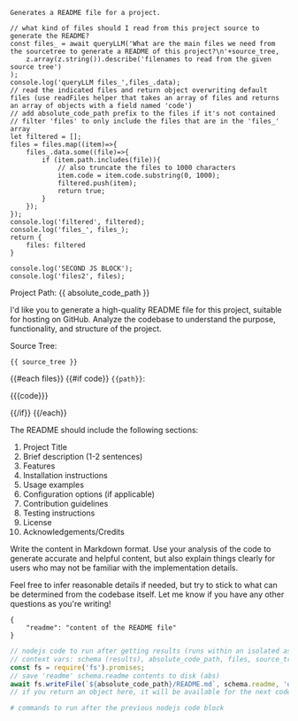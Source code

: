 ```description
Generates a README file for a project.
```

```js:pre
// what kind of files should I read from this project source to generate the README?
const files_ = await queryLLM('What are the main files we need from the sourcetree to generate a README of this project?\n'+source_tree, 
    z.array(z.string()).describe('filenames to read from the given source tree')
);
console.log('queryLLM files_',files_.data);
// read the indicated files and return object overwriting default files (use readFiles helper that takes an array of files and returns an array of objects with a field named 'code')
// add absolute_code_path prefix to the files if it's not contained
// filter 'files' to only include the files that are in the 'files_' array
let filtered = [];
files = files.map((item)=>{
    files_.data.some((file)=>{
        if (item.path.includes(file)){
            // also truncate the files to 1000 characters
            item.code = item.code.substring(0, 1000);
            filtered.push(item);
            return true;
        }
    });
});
console.log('filtered', filtered);
console.log('files_', files_);
return {
    files: filtered
}
```

```js:pre
console.log('SECOND JS BLOCK');
console.log('files2', files);
```

Project Path: {{ absolute_code_path }}

I'd like you to generate a high-quality README file for this project, suitable for hosting on GitHub. Analyze the codebase to understand the purpose, functionality, and structure of the project. 

Source Tree:
```
{{ source_tree }}
```

{{#each files}}
{{#if code}}
`{{path}}`:

{{{code}}}

{{/if}}
{{/each}}

The README should include the following sections:

1. Project Title
2. Brief description (1-2 sentences)
3. Features
4. Installation instructions
5. Usage examples
6. Configuration options (if applicable) 
7. Contribution guidelines
8. Testing instructions
9. License
10. Acknowledgements/Credits

Write the content in Markdown format. Use your analysis of the code to generate accurate and helpful content, but also explain things clearly for users who may not be familiar with the implementation details.

Feel free to infer reasonable details if needed, but try to stick to what can be determined from the codebase itself. Let me know if you have any other questions as you're writing!

```json:schema
{
    "readme": "content of the README file"
}
```

```js
// nodejs code to run after getting results (runs within an isolated async function block)
// context vars: schema (results), absolute_code_path, files, source_tree, etc (all the template vars)
const fs = require('fs').promises;
// save 'readme' schema.readme contents to disk (abs)
await fs.writeFile(`${absolute_code_path}/README.md`, schema.readme, 'utf8');
// if you return an object here, it will be available for the next code block
```

```bash
# commands to run after the previous nodejs code block
```

